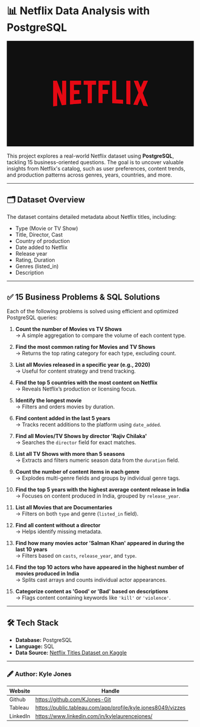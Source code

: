 # 📊 Netflix Data Analysis with PostgreSQL

![](https://github.com/KJones-Git/Netflix_SQL_Project/blob/e82c75f04e6e11ee672200fedcefe5df6f6d97a6/netflix%20logo.png)

This project explores a real-world Netflix dataset using **PostgreSQL**, tackling 15 business-oriented questions. The goal is to uncover valuable insights from Netflix's catalog, such as user preferences, content trends, and production patterns across genres, years, countries, and more.

---

## 🗂 Dataset Overview

The dataset contains detailed metadata about Netflix titles, including:

- Type (Movie or TV Show)
- Title, Director, Cast
- Country of production
- Date added to Netflix
- Release year
- Rating, Duration
- Genres (listed_in)
- Description

---

## ✅ 15 Business Problems & SQL Solutions

Each of the following problems is solved using efficient and optimized PostgreSQL queries:

1. **Count the number of Movies vs TV Shows**  
   → A simple aggregation to compare the volume of each content type.

2. **Find the most common rating for Movies and TV Shows**  
   → Returns the top rating category for each type, excluding count.

3. **List all Movies released in a specific year (e.g., 2020)**  
   → Useful for content strategy and trend tracking.

4. **Find the top 5 countries with the most content on Netflix**  
   → Reveals Netflix’s production or licensing focus.

5. **Identify the longest movie**  
   → Filters and orders movies by duration.

6. **Find content added in the last 5 years**  
   → Tracks recent additions to the platform using `date_added`.

7. **Find all Movies/TV Shows by director 'Rajiv Chilaka'**  
   → Searches the `director` field for exact matches.

8. **List all TV Shows with more than 5 seasons**  
   → Extracts and filters numeric season data from the `duration` field.

9. **Count the number of content items in each genre**  
   → Explodes multi-genre fields and groups by individual genre tags.

10. **Find the top 5 years with the highest average content release in India**  
    → Focuses on content produced in India, grouped by `release_year`.

11. **List all Movies that are Documentaries**  
    → Filters on both `type` and genre (`listed_in` field).

12. **Find all content without a director**  
    → Helps identify missing metadata.

13. **Find how many movies actor 'Salman Khan' appeared in during the last 10 years**  
    → Filters based on `casts`, `release_year`, and `type`.

14. **Find the top 10 actors who have appeared in the highest number of movies produced in India**  
    → Splits cast arrays and counts individual actor appearances.

15. **Categorize content as 'Good' or 'Bad' based on descriptions**  
    → Flags content containing keywords like `'kill'` or `'violence'`.

---

## 🛠 Tech Stack

- **Database:** PostgreSQL
- **Language:** SQL
- **Data Source:** [Netflix Titles Dataset on Kaggle](https://www.kaggle.com/datasets/shivamb/netflix-shows)

---

### 🖋 Author: Kyle Jones
|Website     |  Handle   | 
|---------|-----------------|
|Github| https://github.com/KJones-Git        |
|Tableau |   https://public.tableau.com/app/profile/kyle.jones8049/vizzes      |
|LinkedIn |  https://www.linkedin.com/in/kylelaurencejones/      |
